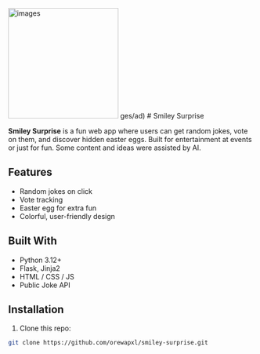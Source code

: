 <img width="225" height="225" alt="images" src="https://github.com/user-attachments/assets/4a66e70b-4930-4de1-a3a6-4e3b501a23a4" />
ges/ad)
# Smiley Surprise

**Smiley Surprise** is a fun web app where users can get random jokes, vote on them, and discover hidden easter eggs. Built for entertainment at events or just for fun. Some content and ideas were assisted by AI.

## Features

- Random jokes on click
- Vote tracking
- Easter egg for extra fun
- Colorful, user-friendly design

## Built With

- Python 3.12+
- Flask, Jinja2
- HTML / CSS / JS
- Public Joke API

## Installation

1. Clone this repo:
```bash
git clone https://github.com/orewapxl/smiley-surprise.git
